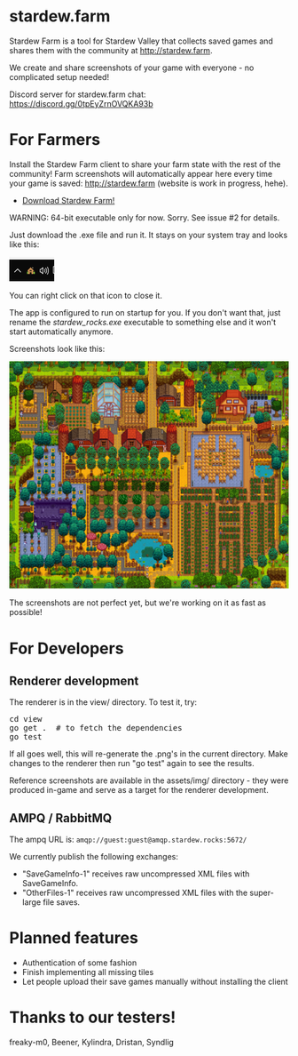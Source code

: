 # stardew.farm

Stardew Farm is a tool for Stardew Valley that collects saved games and shares them with the community at http://stardew.farm. 

We create and share screenshots of your game with everyone - no complicated setup needed!

Discord server for stardew.farm chat: https://discord.gg/0tpEyZrnOVQKA93b

# For Farmers

Install the Stardew Farm client to share your farm state with the rest of the community! Farm screenshots will automatically appear here every time your game is saved: http://stardew.farm (website is work in progress, hehe).

 - [Download Stardew Farm!](https://github.com/nictuku/stardew-rocks/releases/download/v0.7/stardew_rocks.exe)

WARNING: 64-bit executable only for now. Sorry. See issue #2 for details.

Just download the .exe file and run it. It stays on your system tray and looks like this:

![Screenshot](assets/img/systray.png)

You can right click on that icon to close it.

The app is configured to run on startup for you. If you don't want that, just rename the *stardew_rocks.exe* executable to something else and it won't start automatically anymore.

Screenshots look like this:

![Farm Map](view/map-'JackyBreak'_1459385994.png)

The screenshots are not perfect yet, but we're working on it as fast as possible!

# For Developers

## Renderer development

The renderer is in the view/ directory. To test it, try:

<pre>
cd view
go get .  # to fetch the dependencies
go test 
</pre>
 
If all goes well, this will re-generate the .png's in the current directory. Make changes to the renderer then run "go test" again to see the results.

Reference screenshots are available in the assets/img/ directory - they were produced in-game and serve as a target for the renderer development.

## AMPQ / RabbitMQ

The ampq URL is: `amqp://guest:guest@amqp.stardew.rocks:5672/`

We currently publish the following exchanges:

 - "SaveGameInfo-1" receives raw uncompressed XML files with SaveGameInfo.
 - "OtherFiles-1" receives raw uncompressed XML files with the super-large file saves.
 
# Planned features

- Authentication of some fashion
- Finish implementing all missing tiles
- Let people upload their save games manually without installing the client

# Thanks to our testers!

freaky-m0, Beener, Kylindra, Dristan, Syndlig
